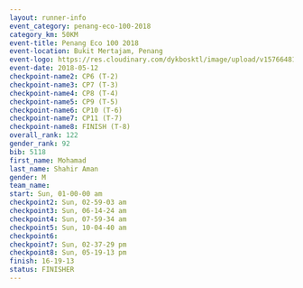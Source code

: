 ```yaml
--- 
layout: runner-info 
event_category: penang-eco-100-2018 
category_km: 50KM 
event-title: Penang Eco 100 2018 
event-location: Bukit Mertajam, Penang 
event-logo: https://res.cloudinary.com/dykbosktl/image/upload/v1576648106/Logo/Logo_lovxhg.jpg 
event-date: 2018-05-12 
checkpoint-name2: CP6 (T-2) 
checkpoint-name3: CP7 (T-3) 
checkpoint-name4: CP8 (T-4) 
checkpoint-name5: CP9 (T-5) 
checkpoint-name6: CP10 (T-6) 
checkpoint-name7: CP11 (T-7) 
checkpoint-name8: FINISH (T-8) 
overall_rank: 122
gender_rank: 92
bib: 5118
first_name: Mohamad
last_name: Shahir Aman
gender: M
team_name: 
start: Sun, 01-00-00 am
checkpoint2: Sun, 02-59-03 am
checkpoint3: Sun, 06-14-24 am
checkpoint4: Sun, 07-59-34 am
checkpoint5: Sun, 10-04-40 am
checkpoint6: 
checkpoint7: Sun, 02-37-29 pm
checkpoint8: Sun, 05-19-13 pm
finish: 16-19-13
status: FINISHER
--- 
```

